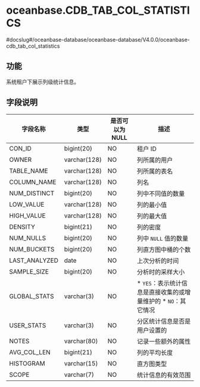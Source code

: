 oceanbase.CDB_TAB_COL_STATISTICS 
=====================================================
#docslug#/oceanbase-database/oceanbase-database/V4.0.0/oceanbase-cdb_tab_col_statistics


功能 
-------------------

系统租户下展示列级统计信息。

字段说明 
----------------------



|     字段名称      |      类型      | **是否可以为 NULL** |                                                               描述                                                               |
|---------------|--------------|----------------|--------------------------------------------------------------------------------------------------------------------------------|
| CON_ID        | bigint(20)   | NO             | 租户 ID                                                                                                                          |
| OWNER         | varchar(128) | NO             | 列所属的用户                                                                                                                         |
| TABLE_NAME    | varchar(128) | NO             | 列所属的表名                                                                                                                         |
| COLUMN_NAME   | varchar(128) | NO             | 列名                                                                                                                             |
| NUM_DISTINCT  | bigint(20)   | NO             | 列中不同值的数量                                                                                                                       |
| LOW_VALUE     | varchar(128) | NO             | 列的最小值                                                                                                                          |
| HIGH_VALUE    | varchar(128) | NO             | 列的最大值                                                                                                                          |
| DENSITY       | bigint(21)   | NO             | 列的密度                                                                                                                           |
| NUM_NULLS     | bigint(20)   | NO             | 列中 `NULL` 值的数量                                                                                                                 |
| NUM_BUCKETS   | bigint(20)   | NO             | 列直方图中桶的个数                                                                                                                      |
| LAST_ANALYZED | date         | NO             | 上次分析的时间                                                                                                                        |
| SAMPLE_SIZE   | bigint(20)   | NO             | 分析时的采样大小                                                                                                                       |
| GLOBAL_STATS  | varchar(3)   | NO             | * `YES`：表示统计信息是直接收集的或增量维护的   * `NO`：其它情况    |
| USER_STATS    | varchar(3)   | NO             | 分区统计信息是否是用户设置的                                                                                                                 |
| NOTES         | varchar(80)  | NO             | 记录一些额外的属性                                                                                                                      |
| AVG_COL_LEN   | bigint(21)   | NO             | 列的平均长度                                                                                                                         |
| HISTOGRAM     | varchar(15)  | NO             | 直方图类型                                                                                                                          |
| SCOPE         | varchar(7)   | NO             | 统计信息的有效范围                                                                                                                      |



